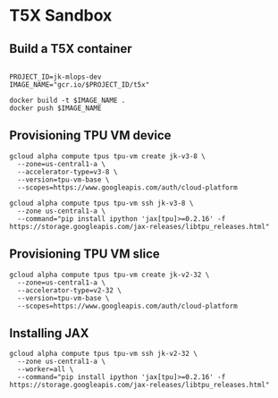 # T5X Sandbox


## Build a T5X container

```

PROJECT_ID=jk-mlops-dev
IMAGE_NAME="gcr.io/$PROJECT_ID/t5x"

docker build -t $IMAGE_NAME .
docker push $IMAGE_NAME
```


## Provisioning TPU VM device

```
gcloud alpha compute tpus tpu-vm create jk-v3-8 \
  --zone=us-central1-a \
  --accelerator-type=v3-8 \
  --version=tpu-vm-base \
  --scopes=https://www.googleapis.com/auth/cloud-platform
```

```
gcloud alpha compute tpus tpu-vm ssh jk-v3-8 \
  --zone us-central1-a \
  --command="pip install ipython 'jax[tpu]>=0.2.16' -f https://storage.googleapis.com/jax-releases/libtpu_releases.html"
```

## Provisioning TPU VM slice

```
gcloud alpha compute tpus tpu-vm create jk-v2-32 \
  --zone=us-central1-a \
  --accelerator-type=v2-32 \
  --version=tpu-vm-base \
  --scopes=https://www.googleapis.com/auth/cloud-platform
```

## Installing JAX
```
gcloud alpha compute tpus tpu-vm ssh jk-v2-32 \
  --zone us-central1-a \
  --worker=all \
  --command="pip install ipython 'jax[tpu]>=0.2.16' -f https://storage.googleapis.com/jax-releases/libtpu_releases.html"
```
